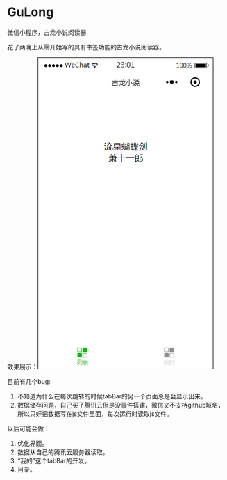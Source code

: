 # GuLong
微信小程序，古龙小说阅读器

花了两晚上从零开始写的具有书签功能的古龙小说阅读器。

效果展示：![效果](./gulong.gif)

目前有几个bug:
1. 不知道为什么在每次跳转的时候tabBar的另一个页面总是会显示出来。
2. 数据储存问题，自己买了腾讯云但是没事件搭建，微信又不支持github域名，所以只好把数据写在js文件里面，每次运行时读取js文件。

以后可能会做：
1. 优化界面。
2. 数据从自己的腾讯云服务器读取。
3. “我的”这个tabBar的开发。
4. 目录。
